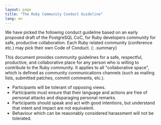 ```yaml
---
layout: page
title: "The Ruby Community Conduct Guideline"
lang: en
---
```


We have picked the following conduct guideline based on an early proposed draft
of the PostgreSQL CoC, for Ruby developers community for safe, productive
collaboration.
Each Ruby related community (conference etc.) may pick their own Code of Conduct.
{: .summary}

This document provides community guidelines for a safe, respectful, productive,
and collaborative place for any person who is willing to contribute to the Ruby
community. It applies to all "collaborative space", which is defined as
community communications channels (such as mailing lists, submitted patches,
commit comments, etc.).

 * Participants will be tolerant of opposing views.
 * Participants must ensure that their language and actions are free of personal attacks and disparaging personal remarks.
 * Participants should speak and act with good intentions, but understand that intent and impact are not equivalent.
 * Behaviour which can be reasonably considered harassment will not be tolerated.

